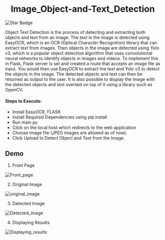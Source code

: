 <h1 align="center"> Image_Object-and-Text_Detection </h1>

<img src="https://img.shields.io/static/v1?label=%F0%9F%8C%9F&message=If%20Useful&style=style=flat&color=BC4E99" alt="Star Badge"/>

Object Text Detection is the process of detecting and extracting both objects and text from an image. The text in the image is detected using EasyOCR, which is an OCR (Optical Character Recognition) library that can extract text from images. Then objects in the image are detected using Yolo v3, which is a popular object detection algorithm that uses convolutional neural networks to identify objects in images and videos. To implement this in Flask, Flask server is set and created a route that accepts an image file as input. You would then use EasyOCR to extract the text and Yolo v3 to detect the objects in the image. The detected objects and text can then be returned as output to the user. It is also possible to display the image with the detected objects and text overlaid on top of it using a library such as OpenCV.

#### Steps to Execute:
- Install EasyOCR, FLASK
- Install Required Dependencies using pip install 
- Run main.py
- Click on the local host which redirects to the web application
- Choose image file (JPEG images are allowed as of now).
- Click Upload to Detect Object and Text from the Image.

## Demo

1. Front Page

![Front_page](https://user-images.githubusercontent.com/72067722/211159147-f908c66d-d990-4fec-aae2-1eebc7f2db59.png)

2. Original Image

![original_image](https://user-images.githubusercontent.com/72067722/211159231-feb69b23-fcf5-4ec5-8dbb-240a111e1cf0.jpg)

3. Detected Image

![Detected_image](https://user-images.githubusercontent.com/72067722/211159340-42871b97-f508-494a-b458-4b13ca75244d.png)

4. Displaying Results

![Displaying_results](https://user-images.githubusercontent.com/72067722/211159379-4f7ac9d5-0664-4bc8-be56-63fb2ef01f9b.png)
